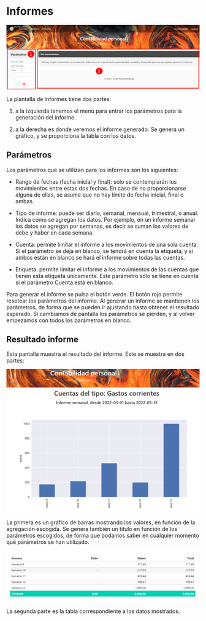 # Informes

![Pantalla de informes](../img/informes.png)

La plantalla de Informes tiene dos partes:

  1. a la izquierda tenemos el menú para entrar los parámetros para la generación del informe.

  2. a la derecha es donde veremos el informe generado. Se genera un gráfico, y se proporciona la tabla con los datos.


## Parámetros

Los parámetros que se utilizan para los informes son los siguientes:

  - Rango de fechas (fecha inicial y final): solo se contemplarán los movimientos entre estas dos fechas. En caso de no proporcionarse alguna de ellas, se asume que no hay límite de fecha inicial, final o ambas.

  - Tipo de informe: puede ser diario, semanal, mensual, trimestral, o anual. Indica cómo se agregan los datos. Por ejemplo, en un informe semanal los datos se agregan por semanas, es decir se suman los valores de debe y haber en cada semana.

  - Cuenta: permite limitar el informe a los movimientos de una sola cuenta. Si el parámetro se deja en blanco, se tendrá en cuenta la etiqueta, y si ambos están en blanco se hará el informe sobre todas las cuentas.

  - Etiqueta: permite limitar el informe a los movimientos de las cuentas que tienen esta etiqueta únicamente. Este parámetro sólo se tiene en cuenta si el parámetro Cuenta está en blanco.

Para generar el informe se pulsa el botón verde. El botón rojo permite resetear los parámetros del informe. Al generar un informe se mantienen los parámetros, de forma que se pueden ir ajustando hasta obtener el resultado esperado. Si cambiamos de pantalla los parámetros se pierden, y al volver empezamos con todos los parámetros en blanco.


## Resultado informe

Esta pantalla muestra el resultado del informe. Este se muestra en dos partes:

![Gráfico informe](../img/informes_grafico.png)

La primera es un gráfico de barras mostrando los valores, en función de la agregación escogida. Se genera también un título en función de los parámetros escogidos, de forma que podamos saber en cualquier momento qué parámetros se han utilizado.

![Tabla informe](../img/informes_tabla.png)

La segunda parte es la tabla correspondiente a los datos mostrados.
